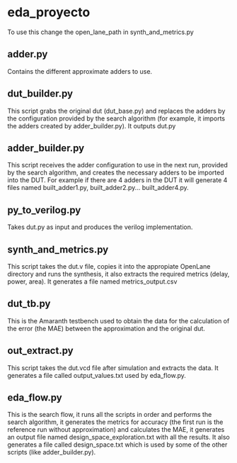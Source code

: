 # eda_proyecto
To use this change the open_lane_path in synth_and_metrics.py
## adder.py
Contains the different approximate adders to use.
## dut_builder.py
This script grabs the original dut (dut_base.py) and replaces the adders by the configuration provided by the search algorithm (for example, it imports the adders created by adder_builder.py).
It outputs dut.py
## adder_builder.py
This script receives the adder configuration to use in the next run, provided by the search algorithm, and creates the necessary adders to be imported into the DUT.
For example if there are 4 adders in the DUT it will generate 4 files named built_adder1.py, built_adder2.py... built_adder4.py.
## py_to_verilog.py
Takes dut.py as input and produces the verilog implementation.
## synth_and_metrics.py
This script takes the dut.v file, copies it into the appropiate OpenLane directory and runs the synthesis, it also extracts the required metrics (delay, power, area).
It generates a file named metrics_output.csv
## dut_tb.py
This is the Amaranth testbench used to obtain the data for the calculation of the error (the MAE) between the approximation and the original dut.
## out_extract.py
This script takes the dut.vcd file after simulation and extracts the data. It generates a file called output_values.txt used by eda_flow.py.
## eda_flow.py 
This is the search flow, it runs all the scripts in order and performs the search algorithm, it generates the metrics for accuracy (the first run is the reference run without approximation) and calculates the MAE, it 
generates an output file named design_space_exploration.txt with all the results. It also generates a file called design_space.txt which is used by some of the other scripts (like adder_builder.py).
